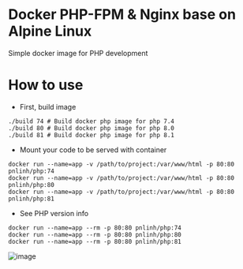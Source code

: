 # Docker PHP-FPM & Nginx base on Alpine Linux
Simple docker image for PHP development

# How to use
- First, build image
```shell
./build 74 # Build docker php image for php 7.4
./build 80 # Build docker php image for php 8.0
./build 81 # Build docker php image for php 8.1
```

- Mount your code to be served with container
```shell
docker run --name=app -v /path/to/project:/var/www/html -p 80:80 pnlinh/php:74
docker run --name=app -v /path/to/project:/var/www/html -p 80:80 pnlinh/php:80
docker run --name=app -v /path/to/project:/var/www/html -p 80:80 pnlinh/php:81
```

- See PHP version info
```shell
docker run --name=app --rm -p 80:80 pnlinh/php:74
docker run --name=app --rm -p 80:80 pnlinh/php:80
docker run --name=app --rm -p 80:80 pnlinh/php:81
```
  ![image](https://user-images.githubusercontent.com/26193890/164198187-743e3585-1379-4d06-a2d5-34330b17d060.png)

